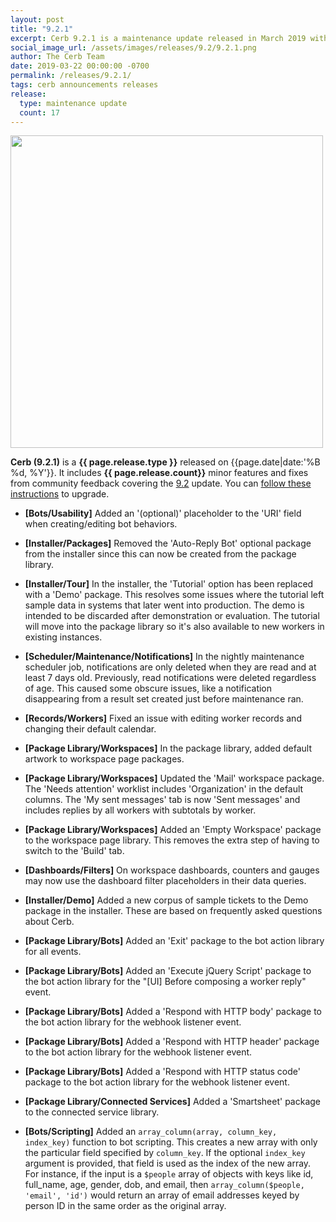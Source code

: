 ```yaml
---
layout: post
title: "9.2.1"
excerpt: Cerb 9.2.1 is a maintenance update released in March 2019 with 17 minor features and fixes from community feedback.
social_image_url: /assets/images/releases/9.2/9.2.1.png
author: The Cerb Team
date: 2019-03-22 00:00:00 -0700
permalink: /releases/9.2.1/
tags: cerb announcements releases
release:
  type: maintenance update
  count: 17
---
```


<div class="cerb-screenshot">
<img src="{{page.social_image_url}}" class="screenshot" width="500">
</div>

**Cerb (9.2.1)** is a **{{ page.release.type }}** released on {{page.date|date:'%B %d, %Y'}}. It includes **{{ page.release.count}}** minor features and fixes from community feedback covering the [9.2](/releases/9.2/) update.  You can [follow these instructions](/docs/upgrading/) to upgrade.

* **[Bots/Usability]** Added an '(optional)' placeholder to the 'URI' field when creating/editing bot behaviors.

* **[Installer/Packages]** Removed the 'Auto-Reply Bot' optional package from the installer since this can now be created from the package library.

* **[Installer/Tour]** In the installer, the 'Tutorial' option has been replaced with a 'Demo' package. This resolves some issues where the tutorial left sample data in systems that later went into production. The demo is intended to be discarded after demonstration or evaluation. The tutorial will move into the package library so it's also available to new workers in existing instances.

* **[Scheduler/Maintenance/Notifications]** In the nightly maintenance scheduler job, notifications are only deleted when they are read and at least 7 days old. Previously, read notifications were deleted regardless of age. This caused some obscure issues, like a notification disappearing from a result set created just before maintenance ran.

* **[Records/Workers]** Fixed an issue with editing worker records and changing their default calendar.

* **[Package Library/Workspaces]** In the package library, added default artwork to workspace page packages.

* **[Package Library/Workspaces]** Updated the 'Mail' workspace package. The 'Needs attention' worklist includes 'Organization' in the default columns. The 'My sent messages' tab is now 'Sent messages' and includes replies by all workers with subtotals by worker.

* **[Package Library/Workspaces]** Added an 'Empty Workspace' package to the workspace page library. This removes the extra step of having to switch to the 'Build' tab.

* **[Dashboards/Filters]** On workspace dashboards, counters and gauges may now use the dashboard filter placeholders in their data queries.

* **[Installer/Demo]** Added a new corpus of sample tickets to the Demo package in the installer. These are based on frequently asked questions about Cerb.

* **[Package Library/Bots]** Added an 'Exit' package to the bot action library for all events.

* **[Package Library/Bots]** Added an 'Execute jQuery Script' package to the bot action library for the "[UI] Before composing a worker reply" event.

* **[Package Library/Bots]** Added a 'Respond with HTTP body' package to the bot action library for the webhook listener event.

* **[Package Library/Bots]** Added a 'Respond with HTTP header' package to the bot action library for the webhook listener event.

* **[Package Library/Bots]** Added a 'Respond with HTTP status code' package to the bot action library for the webhook listener event.

* **[Package Library/Connected Services]** Added a 'Smartsheet' package to the connected service library.

* **[Bots/Scripting]** Added an `array_column(array, column_key, index_key)` function to bot scripting. This creates a new array with only the particular field specified by `column_key`. If the optional `index_key` argument is provided, that field is used as the index of the new array. For instance, if the input is a `$people` array of objects with keys like id, full_name, age, gender, dob, and email, then `array_column($people, 'email', 'id')` would return an array of email addresses keyed by person ID in the same order as the original array.

